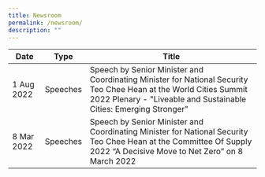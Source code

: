 ```yaml
---
title: Newsroom
permalink: /newsroom/
description: ""
---
```



| Date | Type | Title |
| -------- | -------- | -------- |
| 1 Aug 2022     | Speeches | Speech by Senior Minister and Coordinating Minister for National Security Teo Chee Hean at the World Cities Summit 2022 Plenary - "Liveable and Sustainable Cities: Emerging Stronger"     |
| 8 Mar 2022     | Speeches | Speech by Senior Minister and Coordinating Minister for National Security Teo Chee Hean at the Committee Of Supply 2022 “A Decisive Move to Net Zero” on 8 March 2022      |

